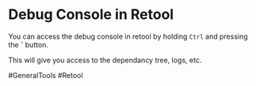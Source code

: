 # Debug Console in Retool

You can access the debug console in retool by holding `Ctrl` and pressing the __`__ button.

This will give you access to the dependancy tree, logs, etc.

#GeneralTools 
	#Retool 